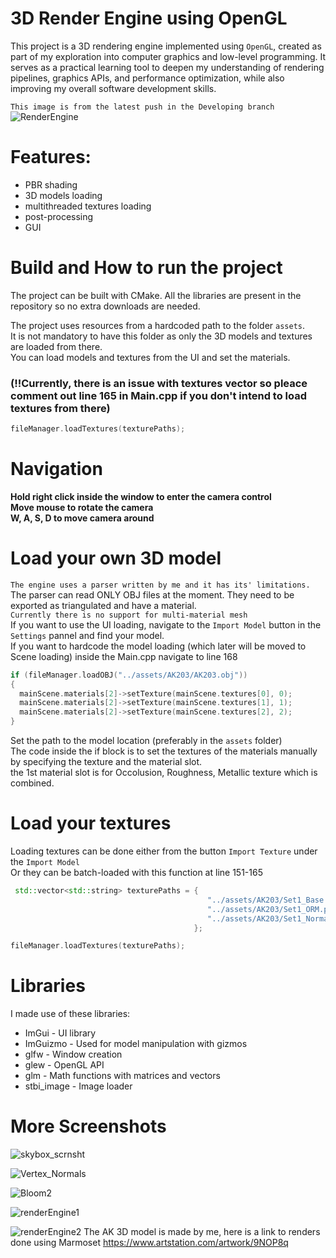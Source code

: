 # 3D Render Engine using OpenGL
This project is a 3D rendering engine implemented using `OpenGL`, created as part of my exploration into computer graphics and low-level programming. It serves as a practical learning tool to deepen my understanding of rendering pipelines, graphics APIs, and performance optimization, while also improving my overall software development skills.

`This image is from the latest push in the Developing branch`
![RenderEngine](https://github.com/user-attachments/assets/6eef5678-496a-42fd-9ca7-5d1011d6a4eb)

# Features:
- PBR shading
- 3D models loading
- multithreaded textures loading
- post-processing
- GUI

# Build and How to run the project
The project can be built with CMake. All the libraries are present in the repository so no extra downloads are needed.

The project uses resources from a hardcoded path to the folder `assets`. <br />
It is not mandatory to have this folder as only the 3D models and textures are loaded from there. <br />
You can load models and textures from the UI and set the materials. <br />
### (!!Currently, there is an issue with textures vector so pleace comment out line 165 in Main.cpp if you don't intend to load textures from there)
```cpp
fileManager.loadTextures(texturePaths);
```

# Navigation

**Hold right click inside the window to enter the camera control <br />
Move mouse to rotate the camera <br />
W, A, S, D to move camera around**<br />

# Load your own 3D model
`The engine uses a parser written by me and it has its' limitations.` <br />
The parser can read ONLY OBJ files at the moment. They need to be exported as triangulated and have a material. <br />
`Currently there is no support for multi-material mesh` <br />
If you want to use the UI loading, navigate to the `Import Model` button in the `Settings` pannel and find your model. <br />
If you want to hardcode the model loading (which later will be moved to Scene loading) inside the Main.cpp navigate to line 168 <br />
```cpp
if (fileManager.loadOBJ("../assets/AK203/AK203.obj"))
{
  mainScene.materials[2]->setTexture(mainScene.textures[0], 0);
  mainScene.materials[2]->setTexture(mainScene.textures[1], 1);
  mainScene.materials[2]->setTexture(mainScene.textures[2], 2);
}
```
Set the path to the model location (preferably in the `assets` folder) <br />
The code inside the if block is to set the textures of the materials manually by specifying the texture and the material slot. <br />
the 1st material slot is for Occolusion, Roughness, Metallic texture which is combined.

# Load your textures

Loading textures can be done either from the button `Import Texture` under the `Import Model` <br />
Or they can be batch-loaded with this function at line 151-165
```cpp
 std::vector<std::string> texturePaths = { 
                                            "../assets/AK203/Set1_Base.png",
                                            "../assets/AK203/Set1_ORM.png",
                                            "../assets/AK203/Set1_Normal.png",
                                         };

fileManager.loadTextures(texturePaths);
```

# Libraries
I made use of these libraries:
- ImGui - UI library
- ImGuizmo - Used for model manipulation with gizmos
- glfw - Window creation
- glew - OpenGL API
- glm - Math functions with matrices and vectors
- stbi_image - Image loader

# More Screenshots
![skybox_scrnsht](https://github.com/user-attachments/assets/de4a53cd-184a-42fc-9c49-97c74379af85)

![Vertex_Normals](https://github.com/user-attachments/assets/77101e4a-95c5-454e-8250-1cc002df1f7e)

![Bloom2](https://github.com/user-attachments/assets/58929429-59f5-454f-9eb0-49c80a655c56)

![renderEngine1](https://github.com/Ivailo41/OpenGL-Render-Engine/assets/115023277/4c395c17-dd62-4126-a725-81590ad9c492)

![renderEngine2](https://github.com/Ivailo41/OpenGL-Render-Engine/assets/115023277/2982ac31-47ed-46fd-a1ee-87ca07619335)
The AK 3D model is made by me, here is a link to renders done using Marmoset https://www.artstation.com/artwork/9NOP8q

